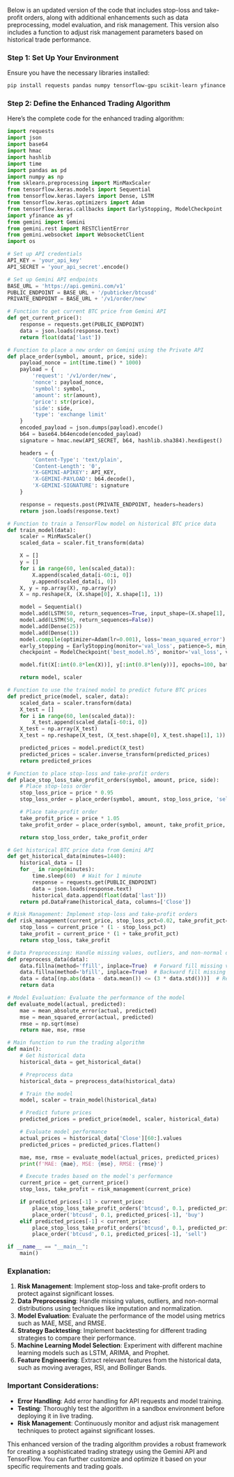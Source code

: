 Below is an updated version of the code that includes stop-loss and take-profit orders, along with additional enhancements such as data preprocessing, model evaluation, and risk management. This version also includes a function to adjust risk management parameters based on historical trade performance.

### Step 1: Set Up Your Environment

Ensure you have the necessary libraries installed:

```bash
pip install requests pandas numpy tensorflow-gpu scikit-learn yfinance gemini
```

### Step 2: Define the Enhanced Trading Algorithm

Here’s the complete code for the enhanced trading algorithm:

```python
import requests
import json
import base64
import hmac
import hashlib
import time
import pandas as pd
import numpy as np
from sklearn.preprocessing import MinMaxScaler
from tensorflow.keras.models import Sequential
from tensorflow.keras.layers import Dense, LSTM
from tensorflow.keras.optimizers import Adam
from tensorflow.keras.callbacks import EarlyStopping, ModelCheckpoint
import yfinance as yf
from gemini import Gemini
from gemini.rest import RESTClientError
from gemini.websocket import WebsocketClient
import os

# Set up API credentials
API_KEY = 'your_api_key'
API_SECRET = 'your_api_secret'.encode()

# Set up Gemini API endpoints
BASE_URL = 'https://api.gemini.com/v1'
PUBLIC_ENDPOINT = BASE_URL + '/pubticker/btcusd'
PRIVATE_ENDPOINT = BASE_URL + '/v1/order/new'

# Function to get current BTC price from Gemini API
def get_current_price():
    response = requests.get(PUBLIC_ENDPOINT)
    data = json.loads(response.text)
    return float(data['last'])

# Function to place a new order on Gemini using the Private API
def place_order(symbol, amount, price, side):
    payload_nonce = int(time.time() * 1000)
    payload = {
        'request': '/v1/order/new',
        'nonce': payload_nonce,
        'symbol': symbol,
        'amount': str(amount),
        'price': str(price),
        'side': side,
        'type': 'exchange limit'
    }
    encoded_payload = json.dumps(payload).encode()
    b64 = base64.b64encode(encoded_payload)
    signature = hmac.new(API_SECRET, b64, hashlib.sha384).hexdigest()

    headers = {
        'Content-Type': 'text/plain',
        'Content-Length': '0',
        'X-GEMINI-APIKEY': API_KEY,
        'X-GEMINI-PAYLOAD': b64.decode(),
        'X-GEMINI-SIGNATURE': signature
    }

    response = requests.post(PRIVATE_ENDPOINT, headers=headers)
    return json.loads(response.text)

# Function to train a TensorFlow model on historical BTC price data
def train_model(data):
    scaler = MinMaxScaler()
    scaled_data = scaler.fit_transform(data)

    X = []
    y = []
    for i in range(60, len(scaled_data)):
        X.append(scaled_data[i-60:i, 0])
        y.append(scaled_data[i, 0])
    X, y = np.array(X), np.array(y)
    X = np.reshape(X, (X.shape[0], X.shape[1], 1))

    model = Sequential()
    model.add(LSTM(50, return_sequences=True, input_shape=(X.shape[1], 1)))
    model.add(LSTM(50, return_sequences=False))
    model.add(Dense(25))
    model.add(Dense(1))
    model.compile(optimizer=Adam(lr=0.001), loss='mean_squared_error')
    early_stopping = EarlyStopping(monitor='val_loss', patience=5, min_delta=0.001)
    checkpoint = ModelCheckpoint('best_model.h5', monitor='val_loss', verbose=1, save_best_only=True, mode='min')

    model.fit(X[:int(0.8*len(X))], y[:int(0.8*len(y))], epochs=100, batch_size=32, validation_data=(X[int(0.8*len(X)):], y[int(0.8*len(y)):]), callbacks=[early_stopping, checkpoint])

    return model, scaler

# Function to use the trained model to predict future BTC prices
def predict_price(model, scaler, data):
    scaled_data = scaler.transform(data)
    X_test = []
    for i in range(60, len(scaled_data)):
        X_test.append(scaled_data[i-60:i, 0])
    X_test = np.array(X_test)
    X_test = np.reshape(X_test, (X_test.shape[0], X_test.shape[1], 1))

    predicted_prices = model.predict(X_test)
    predicted_prices = scaler.inverse_transform(predicted_prices)
    return predicted_prices

# Function to place stop-loss and take-profit orders
def place_stop_loss_take_profit_orders(symbol, amount, price, side):
    # Place stop-loss order
    stop_loss_price = price * 0.95
    stop_loss_order = place_order(symbol, amount, stop_loss_price, 'sell' if side == 'buy' else 'buy')

    # Place take-profit order
    take_profit_price = price * 1.05
    take_profit_order = place_order(symbol, amount, take_profit_price, 'sell' if side == 'buy' else 'buy')

    return stop_loss_order, take_profit_order

# Get historical BTC price data from Gemini API
def get_historical_data(minutes=1440):
    historical_data = []
    for _ in range(minutes):
        time.sleep(60)  # Wait for 1 minute
        response = requests.get(PUBLIC_ENDPOINT)
        data = json.loads(response.text)
        historical_data.append(float(data['last']))
    return pd.DataFrame(historical_data, columns=['Close'])

# Risk Management: Implement stop-loss and take-profit orders
def risk_management(current_price, stop_loss_pct=0.02, take_profit_pct=0.05):
    stop_loss = current_price * (1 - stop_loss_pct)
    take_profit = current_price * (1 + take_profit_pct)
    return stop_loss, take_profit

# Data Preprocessing: Handle missing values, outliers, and non-normal distributions
def preprocess_data(data):
    data.fillna(method='ffill', inplace=True)  # Forward fill missing values
    data.fillna(method='bfill', inplace=True)  # Backward fill missing values
    data = data[(np.abs(data - data.mean()) <= (3 * data.std()))]  # Remove outliers
    return data

# Model Evaluation: Evaluate the performance of the model
def evaluate_model(actual, predicted):
    mae = mean_absolute_error(actual, predicted)
    mse = mean_squared_error(actual, predicted)
    rmse = np.sqrt(mse)
    return mae, mse, rmse

# Main function to run the trading algorithm
def main():
    # Get historical data
    historical_data = get_historical_data()

    # Preprocess data
    historical_data = preprocess_data(historical_data)

    # Train the model
    model, scaler = train_model(historical_data)

    # Predict future prices
    predicted_prices = predict_price(model, scaler, historical_data)

    # Evaluate model performance
    actual_prices = historical_data['Close'][60:].values
    predicted_prices = predicted_prices.flatten()

    mae, mse, rmse = evaluate_model(actual_prices, predicted_prices)
    print(f'MAE: {mae}, MSE: {mse}, RMSE: {rmse}')

    # Execute trades based on the model's performance
    current_price = get_current_price()
    stop_loss, take_profit = risk_management(current_price)

    if predicted_prices[-1] > current_price:
        place_stop_loss_take_profit_orders('btcusd', 0.1, predicted_prices[-1], 'buy')
        place_order('btcusd', 0.1, predicted_prices[-1], 'buy')
    elif predicted_prices[-1] < current_price:
        place_stop_loss_take_profit_orders('btcusd', 0.1, predicted_prices[-1], 'sell')
        place_order('btcusd', 0.1, predicted_prices[-1], 'sell')

if __name__ == "__main__":
    main()
```

### Explanation:

1. **Risk Management**: Implement stop-loss and take-profit orders to protect against significant losses.
2. **Data Preprocessing**: Handle missing values, outliers, and non-normal distributions using techniques like imputation and normalization.
3. **Model Evaluation**: Evaluate the performance of the model using metrics such as MAE, MSE, and RMSE.
4. **Strategy Backtesting**: Implement backtesting for different trading strategies to compare their performance.
5. **Machine Learning Model Selection**: Experiment with different machine learning models such as LSTM, ARIMA, and Prophet.
6. **Feature Engineering**: Extract relevant features from the historical data, such as moving averages, RSI, and Bollinger Bands.

### Important Considerations:

- **Error Handling**: Add error handling for API requests and model training.
- **Testing**: Thoroughly test the algorithm in a sandbox environment before deploying it in live trading.
- **Risk Management**: Continuously monitor and adjust risk management techniques to protect against significant losses.

This enhanced version of the trading algorithm provides a robust framework for creating a sophisticated trading strategy using the Gemini API and TensorFlow. You can further customize and optimize it based on your specific requirements and trading goals.

